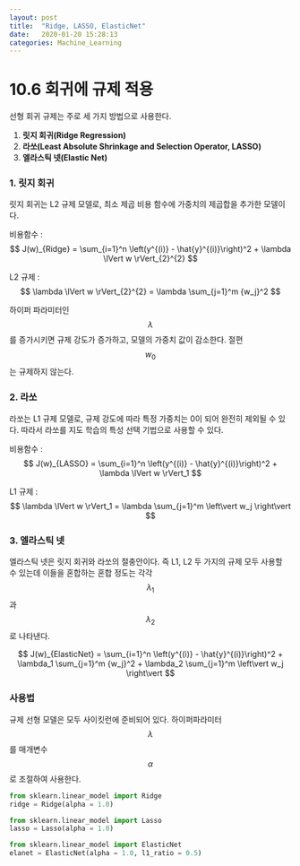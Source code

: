 ```yaml
---
layout: post
title:  "Ridge, LASSO, ElasticNet"
date:   2020-01-20 15:28:13
categories: Machine_Learning
---
```




# 10.6 회귀에 규제 적용

선형 회귀 규제는 주로 세 가지 방법으로 사용한다.

1.  **릿지 회귀(Ridge Regression)**
2. **라쏘(Least Absolute Shrinkage and Selection Operator, LASSO)**
3. **엘라스틱 넷(Elastic Net)**



### 1. 릿지 회귀

릿지 회귀는 L2 규제 모델로, 최소 제곱 비용 함수에 가중치의 제곱합을 추가한 모델이다.





비용함수 : 
$$
J(w)_{Ridge} = \sum_{i=1}^n \left(y^{(i)} - \hat{y}^{(i)}\right)^2 + \lambda \lVert w \rVert_{2}^{2}
$$




L2 규제 :
$$
\lambda \lVert w \rVert_{2}^{2} = \lambda \sum_{j=1}^m {w_j}^2
$$


하이퍼 파라미터인 $$\lambda$$를 증가시키면 규제 강도가 증가하고, 모델의 가중치 값이 감소한다. 절편 $$w_0$$는 규제하지 않는다.



### 2. 라쏘

라쏘는 L1 규제 모델로, 규제 강도에 따라 특정 가중치는 0이 되어 완전히 제외될 수 있다. 따라서 라쏘를 지도 학습의 특성 선택 기법으로 사용할 수 있다.



비용함수 :
$$
J(w)_{LASSO} = \sum_{i=1}^n \left(y^{(i)} - \hat{y}^{(i)}\right)^2 + \lambda \lVert w \rVert_1
$$




L1 규제 :
$$
\lambda \lVert w \rVert_1 = \lambda \sum_{j=1}^m \left\vert w_j \right\vert
$$





### 3. 엘라스틱 넷

엘라스틱 넷은 릿지 회귀와 라쏘의 절충안이다. 즉 L1, L2 두 가지의 규제 모두 사용할 수 있는데 이들을 혼합하는 혼합 정도는 각각 $$\lambda_1$$과 $$\lambda_2$$로 나타낸다.


$$
J(w)_{ElasticNet} = \sum_{i=1}^n \left(y^{(i)} - \hat{y}^{(i)}\right)^2 + \lambda_1 \sum_{j=1}^m {w_j}^2 + \lambda_2 \sum_{j=1}^m \left\vert w_j \right\vert
$$




### 사용법

규제 선형 모델은 모두 사이킷런에 준비되어 있다. 하이퍼파라미터 $$\lambda$$를 매개변수 $$\alpha$$로 조절하여 사용한다.

```python
from sklearn.linear_model import Ridge
ridge = Ridge(alpha = 1.0)
```

```python
from sklearn.linear_model import Lasso
lasso = Lasso(alpha = 1.0)
```

```python
from sklearn.linear_model import ElasticNet
elanet = ElasticNet(alpha = 1.0, l1_ratio = 0.5)
```

